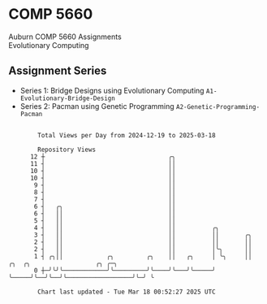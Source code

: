 # COMP 5660
Auburn COMP 5660 Assignments  
Evolutionary Computing

## Assignment Series
- Series 1: Bridge Designs using Evolutionary Computing `A1-Evolutionary-Bridge-Design`
- Series 2: Pacman using Genetic Programming `A2-Genetic-Programming-Pacman`

```

        Total Views per Day from 2024-12-19 to 2025-03-18

        Repository Views
      12 ┼                                  ╭╮
      11 ┤                                  ││
      10 ┤                                  ││
      10 ┤                                  ││
       9 ┤                                  ││
       8 ┤                                  ││
       7 ┤                                  ││
       6 ┤   ╭╮                             ││
       6 ┤   ││                             ││
       5 ┤   ││                             ││
       4 ┤   ││                             ││          ╭╮
       3 ┤   ││                             ││          ││       ╭╮
       2 ┤   ││                             ││          ││       ││
       2 ┤   ││                             ││          │╰╮      ││
       1 ┤ ╭╮││            ╭╮         ╭╮    ││   ╭╮     │ ╰╮     ││  ╭╮  ╭╮                  ╭╮ ╭─╮
       0 ┼─╯╰╯╰────────────╯╰─────────╯╰────╯╰───╯╰─────╯  ╰─────╯╰──╯╰──╯╰──────────────────╯╰─╯ ╰

        Chart last updated - Tue Mar 18 00:52:27 2025 UTC
        
```
